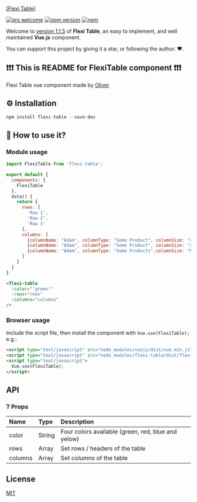 [[Flexi Table]](https://akrinum.com)

[![prs welcome](https://img.shields.io/badge/PRs-welcome-brightgreen.svg?style=flat-square)](https://github.com/SchnapsterDog/flexi-table/pulls)
[![npm version](https://img.shields.io/bundlephobia/min/flexi-table?style=flat-square)](https://www.npmjs.com/package/flexi-table)
[![npm](https://img.shields.io/npm/dw/flexi-table?style=flat-square)](https://www.npmjs.com/package/flexi-table)

Welcome to [version 1.1.5]() of **Flexi Table**, an easy to implement, and well maintained **Vue.js** component.

You can support this project by giving it a star, or following the author. :heart:.

## :exclamation::exclamation::exclamation: This is README for FlexiTable component :exclamation::exclamation::exclamation:

Flexi Table vue component made by [Oliver](https://akrinum.com)

## ⚙ Installation

```js
npm install flexi-table --save-dev
```

## 🤔 How to use it? 

### Module usage 

```js
import FlexiTable from 'flexi-table';

export default {
  components: {
    FlexiTable
  },
  data() {
    return {
      rows: [
        'Row 1', 
        'Row 2',
        'Row 3'
      ],
      columns: [
        {columnName: "Adam", columnType: "Some Product", columnSize: "XXL"},
        {columnName: "Adam", columnType: "Some Product", columnSize: "XXL"},
        {columnName: "Adam", columnType: "Some Products",columnSize: "M"},
      ] 
    }
  }
}
```

```html
<flexi-table 
  :color="'green'"
  :rows="rows"
  :columns="columns"
/>
```

### Browser usage

Include the script file, then install the component with `Vue.use(FlexiTable);` e.g.:

```html
<script type="text/javascript" src="node_modules/vuejs/dist/vue.min.js"></script>
<script type="text/javascript" src="node_modules/flexi-table/dist/flexi-table.min.js"></script>
<script type="text/javascript">
  Vue.use(FlexiTable);
</script>
```
## API

### ❔ Props

| Name        | Type        | Description                                                             
| :-----      | :-------    | :----------------------------------------------- 
| color       | String      | Four colors available (green, red, blue and yelow)
| rows        | Array       | Set rows / headers of the table                          
| columns     | Array       | Set columns of the table                                     

## License

[MIT](http://opensource.org/licenses/MIT)